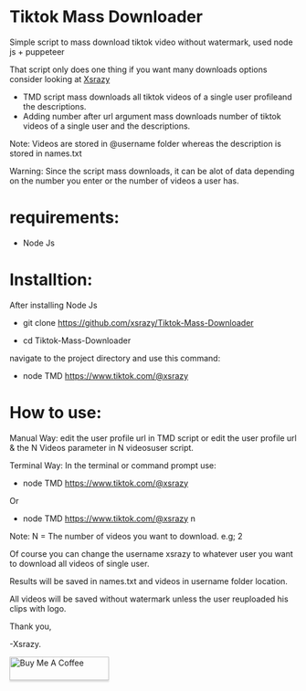 # Tiktok Mass Downloader
Simple script to mass download tiktok video without watermark, used node js + puppeteer

That script only does one thing if you want many downloads options consider looking at [Xsrazy](https://xsrazy.github.io/)
- TMD script mass downloads all tiktok videos of a single user profileand the descriptions.
- Adding number after url argument mass downloads number of tiktok videos of a single user and the descriptions.

Note: Videos are stored in @username folder whereas the description is stored in names.txt

Warning: Since the script mass downloads, it can be alot of data depending on the number you enter or the number of videos a user has. 

# requirements:
+ Node Js

# Installtion:
After installing Node Js

+ git clone https://github.com/xsrazy/Tiktok-Mass-Downloader

+ cd Tiktok-Mass-Downloader

navigate to the project directory and use this command:

+ node TMD https://www.tiktok.com/@xsrazy


# How to use:

Manual Way:
edit the user profile url in TMD script or edit the user profile url & the N Videos parameter in N videosuser script.

Terminal Way:
In the terminal or command prompt use:

+ node TMD https://www.tiktok.com/@xsrazy

Or

+ node TMD https://www.tiktok.com/@xsrazy n

Note: N = The number of videos you want to download. e.g; 2


Of course you can change the username xsrazy to whatever user you want 
to download all videos of single user.

Results will be saved in names.txt and videos in username folder location.

All videos will be saved without watermark unless the user reuploaded his clips with logo.

Thank you,

-Xsrazy.

<a href="https://www.buymeacoffee.com/xsrazy" target="_blank"><img src="https://www.buymeacoffee.com/assets/img/custom_images/orange_img.png" alt="Buy Me A Coffee" style="height: 41px !important;width: 174px !important;box-shadow: 0px 3px 2px 0px rgba(190, 190, 190, 0.5) !important;-webkit-box-shadow: 0px 3px 2px 0px rgba(190, 190, 190, 0.5) !important;" ></a>

